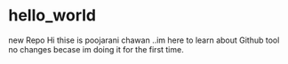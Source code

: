# hello_world
new Repo
Hi thise is poojarani chawan ..im here to learn about Github tool
no changes becase im doing it for the first time.
